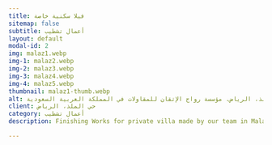 ```yaml
---
title: فيلا سكنية خاصة
sitemap: false
subtitle: أعمال تشطيب
layout: default
modal-id: 2
img: malaz1.webp
img-1: malaz2.webp
img-2: malaz3.webp
img-3: malaz4.webp
img-4: malaz5.webp
thumbnail: malaz1-thumb.webp
alt: أعمال تشطيب لفيلا سكنية خاصة بحي الملذ، الرياض. مؤسسة رواج الإتقان للمقاولات في المملكة العربية السعودية
client: حي الملذ، الرياض
category: أعمال تشطيب
description: Finishing Works for private villa made by our team in Malaz area - Riyadh.

---
```


